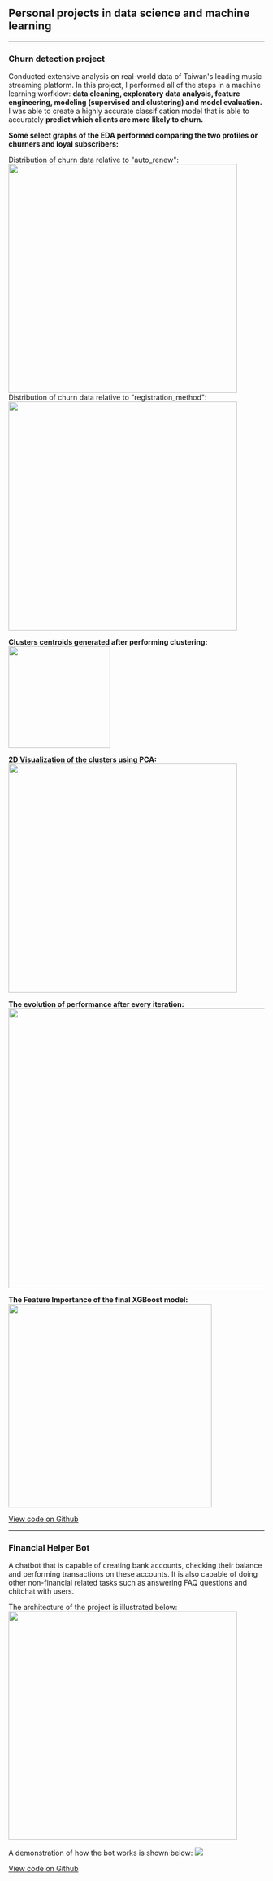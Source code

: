 ## Personal projects in data science and machine learning

---
### Churn detection project
Conducted extensive analysis on real-world data of Taiwan's leading music streaming platform.
In this project, I performed all of the steps in a machine learning worfklow: <b>data cleaning, exploratory data analysis,
feature engineering, modeling (supervised and clustering) and model evaluation.</b>
I was able to create a highly accurate classification model that is able to accurately <b>predict which clients are more likely to churn.</b>

<b>Some select graphs of the EDA performed comparing the two profiles or churners and loyal subscribers:</b>

Distribution of churn data relative to "auto_renew":
<img src="assets/auto_renew.png?raw=true" class="center" height="450">
Distribution of churn data relative to "registration_method":
<img src="assets/registration_method.png?raw=true" class="center" height="450"/>

<b>Clusters centroids generated after performing clustering:</b>
<img src="assets/clusters_centroids.png?raw=true" height="200"/>

<b>2D Visualization of the clusters using PCA:</b>
<img src="assets/pca_kmeans.png?raw=true" class="center" height="450"/>

<b>The evolution of performance after every iteration:</b>
<img src="assets/evolution_iterations.png?raw=true" class="center" height="550"/>

<b>The Feature Importance of the final XGBoost model:</b>
<img src="assets/xgb_feat_importance.png?raw=true" class="center" height="400"/>

[View code on Github](https://github.com/achrafaourik/Churn-Prediction)

---
### Financial Helper Bot
A chatbot that is capable of creating bank accounts, checking their balance and performing transactions on these accounts. It is also capable of doing other non-financial related tasks such as answering FAQ questions and chitchat with users.

The architecture of the project is illustrated below:
<img src="assets/graph_docker.jpg?raw=true" class="center" height="450"/>

A demonstration of how the bot works is shown below:
<img src="assets/financial_bot.gif?raw=true" class="center" />

[View code on Github](https://github.com/achrafaourik/chatbot_rasa)
